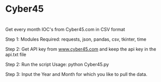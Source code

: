 # Cyber45
# 
Get every month IOC's from Cyber45.com in CSV format

Step 1: Modules Required:
requests, json, pandas, csv, tkinter, time

Step 2: Get API key from www.cyber45.com
 and keep the api key in the api.txt file

Step 2: Run the script
Usage: python Cyber45.py

Step 3: Input the Year and Month for which you like to pull the data.


